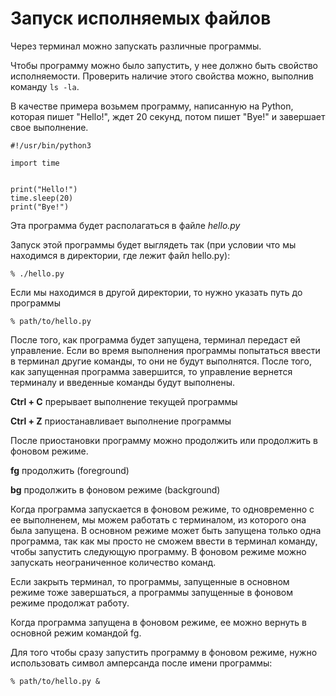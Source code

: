 # Запуск исполняемых файлов

Через терминал можно запускать различные программы.

Чтобы программу можно было запустить, у нее должно быть свойство исполняемости. Проверить наличие этого свойства можно, выполнив команду `ls -la`.

В качестве примера возьмем программу, написанную на Python, которая пишет "Hello!", ждет 20 секунд, потом пишет "Bye!" и завершает свое выполнение.

```
#!/usr/bin/python3

import time


print("Hello!")
time.sleep(20)
print("Bye!")
```

Эта программа будет располагаться в файле *hello.py*

Запуск этой программы будет выглядеть так (при условии что мы находимся в директории, где лежит файл hello.py):

```
% ./hello.py
```

Если мы находимся в другой директории, то нужно указать путь до программы

```
% path/to/hello.py
```

После того, как программа будет запущена, терминал передаст ей управление. Если во время выполнения программы попытаться ввести в терминал другие команды, то они не будут выполнятся. После того, как запущенная программа завершится, то управление вернется терминалу и введенные команды будут выполнены.

**Ctrl + C** прерывает выполнение текущей программы

**Ctrl + Z** приостанавливает выполнение программы

После приостановки программу можно продолжить или продолжить в фоновом режиме.

**fg** продолжить (foreground)

**bg** продолжить в фоновом режиме (background)

Когда программа запускается в фоновом режиме, то одновременно с ее выполненем, мы можем работать с терминалом, из которого она была запущена. В основном режиме может быть запущена только одна программа, так как мы просто не сможем ввести в терминал команду, чтобы запустить следующую программу. В фоновом режиме можно запускать неограниченное количество команд.

Если закрыть терминал, то программы, запущенные в основном режиме тоже завершаться, а программы запущенные в фоновом режиме продолжат работу.

Когда программа запущена в фоновом режиме, ее можно вернуть в основной режим командой fg.

Для того чтобы сразу запустить программу в фоновом режиме, нужно использовать символ амперсанда после имени программы:

```
% path/to/hello.py &
```
